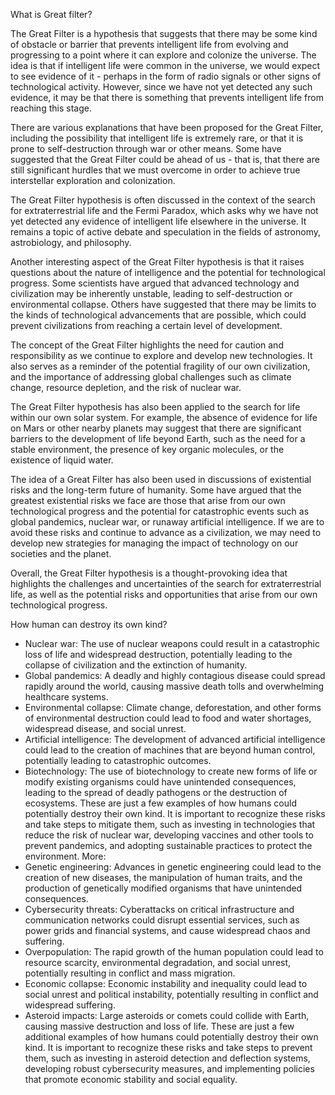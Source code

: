 What is Great filter?

<p>The Great Filter is a hypothesis that suggests that there may be some kind of obstacle or barrier that prevents intelligent life from evolving and progressing to a point where it can explore and colonize the universe. The idea is that if intelligent life were common in the universe, we would expect to see evidence of it - perhaps in the form of radio signals or other signs of technological activity. However, since we have not yet detected any such evidence, it may be that there is something that prevents intelligent life from reaching this stage.</p>
<p>There are various explanations that have been proposed for the Great Filter, including the possibility that intelligent life is extremely rare, or that it is prone to self-destruction through war or other means. Some have suggested that the Great Filter could be ahead of us - that is, that there are still significant hurdles that we must overcome in order to achieve true interstellar exploration and colonization.</p>
<p>The Great Filter hypothesis is often discussed in the context of the search for extraterrestrial life and the Fermi Paradox, which asks why we have not yet detected any evidence of intelligent life elsewhere in the universe. It remains a topic of active debate and speculation in the fields of astronomy, astrobiology, and philosophy.</p>

<p>Another interesting aspect of the Great Filter hypothesis is that it raises questions about the nature of intelligence and the potential for technological progress. Some scientists have argued that advanced technology and civilization may be inherently unstable, leading to self-destruction or environmental collapse. Others have suggested that there may be limits to the kinds of technological advancements that are possible, which could prevent civilizations from reaching a certain level of development.</p>
<p>The concept of the Great Filter highlights the need for caution and responsibility as we continue to explore and develop new technologies. It also serves as a reminder of the potential fragility of our own civilization, and the importance of addressing global challenges such as climate change, resource depletion, and the risk of nuclear war.</p>

<p>The Great Filter hypothesis has also been applied to the search for life within our own solar system. For example, the absence of evidence for life on Mars or other nearby planets may suggest that there are significant barriers to the development of life beyond Earth, such as the need for a stable environment, the presence of key organic molecules, or the existence of liquid water.</p>
<p>The idea of a Great Filter has also been used in discussions of existential risks and the long-term future of humanity. Some have argued that the greatest existential risks we face are those that arise from our own technological progress and the potential for catastrophic events such as global pandemics, nuclear war, or runaway artificial intelligence. If we are to avoid these risks and continue to advance as a civilization, we may need to develop new strategies for managing the impact of technology on our societies and the planet.</p>
<p>Overall, the Great Filter hypothesis is a thought-provoking idea that highlights the challenges and uncertainties of the search for extraterrestrial life, as well as the potential risks and opportunities that arise from our own technological progress.</p>

How human can destroy its own kind?

- Nuclear war: The use of nuclear weapons could result in a catastrophic loss of life and widespread destruction, potentially leading to the collapse of civilization and the extinction of humanity.
- Global pandemics: A deadly and highly contagious disease could spread rapidly around the world, causing massive death tolls and overwhelming healthcare systems.
- Environmental collapse: Climate change, deforestation, and other forms of environmental destruction could lead to food and water shortages, widespread disease, and social unrest.
- Artificial intelligence: The development of advanced artificial intelligence could lead to the creation of machines that are beyond human control, potentially leading to catastrophic outcomes.
- Biotechnology: The use of biotechnology to create new forms of life or modify existing organisms could have unintended consequences, leading to the spread of deadly pathogens or the destruction of ecosystems.
These are just a few examples of how humans could potentially destroy their own kind. It is important to recognize these risks and take steps to mitigate them, such as investing in technologies that reduce the risk of nuclear war, developing vaccines and other tools to prevent pandemics, and adopting sustainable practices to protect the environment.
More:
- Genetic engineering: Advances in genetic engineering could lead to the creation of new diseases, the manipulation of human traits, and the production of genetically modified organisms that have unintended consequences.
- Cybersecurity threats: Cyberattacks on critical infrastructure and communication networks could disrupt essential services, such as power grids and financial systems, and cause widespread chaos and suffering.
- Overpopulation: The rapid growth of the human population could lead to resource scarcity, environmental degradation, and social unrest, potentially resulting in conflict and mass migration.
- Economic collapse: Economic instability and inequality could lead to social unrest and political instability, potentially resulting in conflict and widespread suffering.
- Asteroid impacts: Large asteroids or comets could collide with Earth, causing massive destruction and loss of life.
These are just a few additional examples of how humans could potentially destroy their own kind. It is important to recognize these risks and take steps to prevent them, such as investing in asteroid detection and deflection systems, developing robust cybersecurity measures, and implementing policies that promote economic stability and social equality.